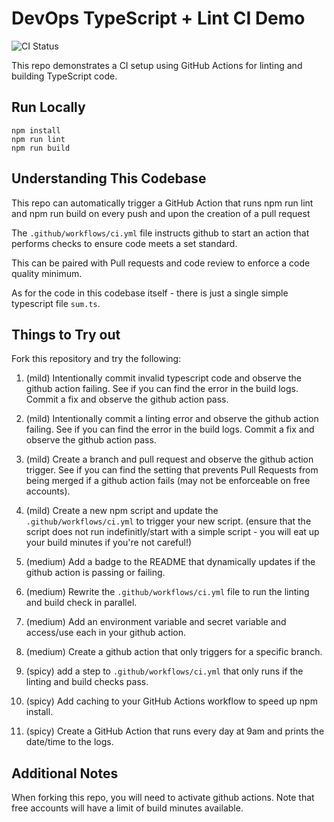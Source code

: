 # DevOps TypeScript + Lint CI Demo

![CI Status](https://github.com/{ToluDuro}/{DEVOPS-INTRO-1}/actions/workflows/ci.yml/badge.svg)

This repo demonstrates a CI setup using GitHub Actions for linting and building TypeScript code.

## Run Locally

```
npm install
npm run lint
npm run build
```

## Understanding This Codebase
This repo can automatically trigger a GitHub Action that runs npm run lint and npm run build on every push and upon the creation of a pull request

The ```.github/workflows/ci.yml``` file instructs github to start an action that performs checks to ensure code meets a set standard.

This can be paired with Pull requests and code review to enforce a code quality minimum.

As for the code in this codebase itself - there is just a single simple typescript file ```sum.ts```.

## Things to Try out
Fork this repository and try the following:

1. (mild) Intentionally commit invalid typescript code and observe the github action failing. See if you can find the error in the build logs. Commit a fix and observe the github action pass.

2. (mild) Intentionally commit a linting error and observe the github action failing.  See if you can find the error in the build logs. Commit a fix and observe the github action pass.

3. (mild) Create a branch and pull request and observe the github action trigger. See if you can find the setting that prevents Pull Requests from being merged if a github action fails (may not be enforceable on free accounts).

4. (mild) Create a new npm script and update the ```.github/workflows/ci.yml``` to trigger your new script. (ensure that the script does not run indefinitly/start with a simple script - you will eat up your build minutes if you're not careful!)

5. (medium) Add a badge to the README that dynamically updates if the github action is passing or failing.

6. (medium) Rewrite the ```.github/workflows/ci.yml``` file to run the linting and build check in parallel.

7. (medium) Add an environment variable and secret variable and access/use each in your github action.

8. (medium) Create a github action that only triggers for a specific branch.

9. (spicy) add a step to ```.github/workflows/ci.yml``` that only runs if the linting and build checks pass. 

10. (spicy) Add caching to your GitHub Actions workflow to speed up npm install.

11. (spicy) Create a GitHub Action that runs every day at 9am and prints the date/time to the logs.


## Additional Notes
When forking this repo, you will need to activate github actions. Note that free accounts will have a limit of build minutes available.